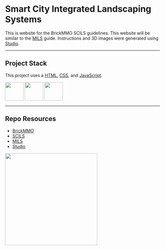 # Smart City Integrated Landscaping Systems

This is website for the BrickMMO SCILS guidelines. This website will be similar to the [MILS](https://www.abellon.net/MILS/) guide. Instructions and 3D images were generated using [Studio](https://www.bricklink.com/v3/studio/download.page).

---

## Project Stack

This project uses a [HTML](https://developer.mozilla.org/en-US/docs/Web/HTML), [CSS](https://developer.mozilla.org/en-US/docs/Web/CSS), and [JavaScript](https://developer.mozilla.org/en-US/docs/Web/JavaScript).

<img src="https://console.codeadam.ca/api/image/html" width="60"> <img src="https://console.codeadam.ca/api/image/css" width="60"> <img src="https://console.codeadam.ca/api/image/javascript" width="60">

---

## Repo Resources

* [BrickMMO](https://www.brickmmo.com/)
* [SCILS](https://scils.brickmmo.com/)
* [MILS](https://www.abellon.net/MILS/)
* [Studio](https://www.bricklink.com/v3/studio/download.page)

<a href="https://brickmmo.com">
<img src="https://cdn.brickmmo.com/images@1.0.0/brickmmo-logo-coloured-horizontal.png" width="300">
</a>

